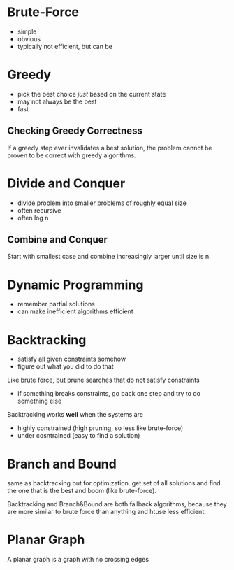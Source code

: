 # Brute-Force
- simple
- obvious
- typically not efficient, but can be
# Greedy
- pick the best choice *just* based on the current state
- may not always be the best
- fast
## Checking Greedy Correctness
If a greedy step ever invalidates a best solution, the problem cannot be proven to be correct with greedy algorithms.
# Divide and Conquer
- divide problem into smaller problems of roughly equal size
- often recursive
- often log n
## Combine and Conquer
Start with smallest case and combine increasingly larger until size is n.
# Dynamic Programming
- remember partial solutions
- can make inefficient algorithms efficient
# Backtracking
- satisfy all given constraints somehow
- figure out what you did to do that

Like brute force, but prune searches that do not satisfy constraints
- if something breaks constraints, go back one step and try to do something else

Backtracking works **well** when the systems are
- highly constrained (high pruning, so less like brute-force)
- under cosntrained (easy to find a solution)
# Branch and Bound
same as backtracking but for optimization. get set of all solutions and find the one that is the best and boom (like brute-force).

Backtracking and Branch&Bound are both fallback algorithms, because they are more similar to brute force than anything and htuse less efficient.
# Planar Graph
A planar graph is a graph with no crossing edges